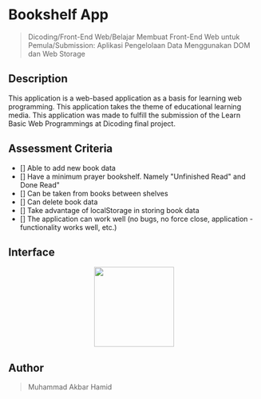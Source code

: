 # Bookshelf App

> Dicoding/Front-End Web/Belajar Membuat Front-End Web untuk Pemula/Submission: Aplikasi Pengelolaan Data Menggunakan DOM dan Web Storage

## Description

This application is a web-based application as a basis for learning web programming. This application takes the theme of educational learning media. This application was made to fulfill the submission of the Learn Basic Web Programmings at Dicoding final project.

## Assessment Criteria

- [] Able to add new book data
- [] Have a minimum prayer bookshelf. Namely "Unfinished Read" and Done Read"
- [] Can be taken from books between shelves
- [] Can delete book data
- [] Take advantage of localStorage in storing book data
- [] The application can work well (no bugs, no force close, application -functionality works well, etc.)

## Interface

<p align="center">
<img src="" height="160">
</p>

## Author

> Muhammad Akbar Hamid
